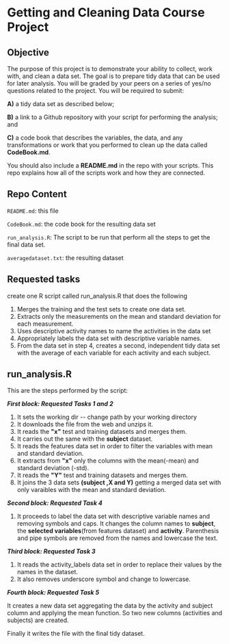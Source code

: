 Getting and Cleaning Data Course Project
=

Objective
----

The purpose of this project is to demonstrate your ability to collect, work with, and clean a data set. The goal is to prepare tidy data that can be used for later analysis. You will be graded by your peers on a series of yes/no questions related to the project. You will be required to submit: 

**A)** a tidy data set as described below;

**B)** a link to a Github repository with your script for performing the analysis; and
 
**C)** a code book that describes the variables, the data, and any transformations or work that you performed to clean up the data called **CodeBook.md**. 

You should also include a **README.md** in the repo with your scripts. This repo explains how all of the scripts work and how they are connected.  

Repo Content
-----------

`README.md`: this file

`CodeBook.md`: the code book for the resulting data set

`run_analysis.R`: The script to be run that perform all the steps to get the final data set.

`averagedataset.txt`: the resulting dataset


Requested tasks
-------
create one R script called run_analysis.R that does the following

1. Merges the training and the test sets to create one data set.2. Extracts only the measurements on the mean and standard deviation for eachmeasurement.3. Uses descriptive activity names to name the activities in the data set4. Appropriately labels the data set with descriptive variable names.5. From the data set in step 4, creates a second, independent tidy data set with the average of each variable for each activity and each subject. 

run_analysis.R
-----------------

This are the steps performed by the script:

***First block: Requested Tasks 1 and 2***

1. It sets the working dir -- change path by your working directory
2. It downloads the file from the web and unzips it.
3. It reads the **"x"** test and training datasets and merges them.
4. It carries out the same with the **subject** dataset.
5. It reads the features data set in order to filter the variables with mean and standard deviation.
6. It extracts from **"x"** only the columns with the mean(-mean) and standard deviation (-std).
7. It reads the **"Y"** test and training datasets and merges them.
8. It joins the 3 data sets **(subject ,X and Y)** getting a merged data set with only varaibles with the mean and standard deviation.

***Second block: Requested Task 4***

1. It proceeds to label the data set with descriptive variable names and removing symbols and caps. It changes the column names  to **subject**, the **selected variables**(from features dataset) and **activity**. Parenthesis and pipe symbols are removed from the names and lowercase the text.

***Third block: Requested Task 3***

1. It reads the activity_labels data set in order to replace their values by the names in the dataset.
2. It also removes underscore symbol and change to lowercase.

***Fourth block: Requested Task 5***

It creates a new data set aggregating the data by the activity and subject column and applying the mean function. So two new  columns (activities and subjects) are created.

Finally it writes the file with the final tidy dataset.


